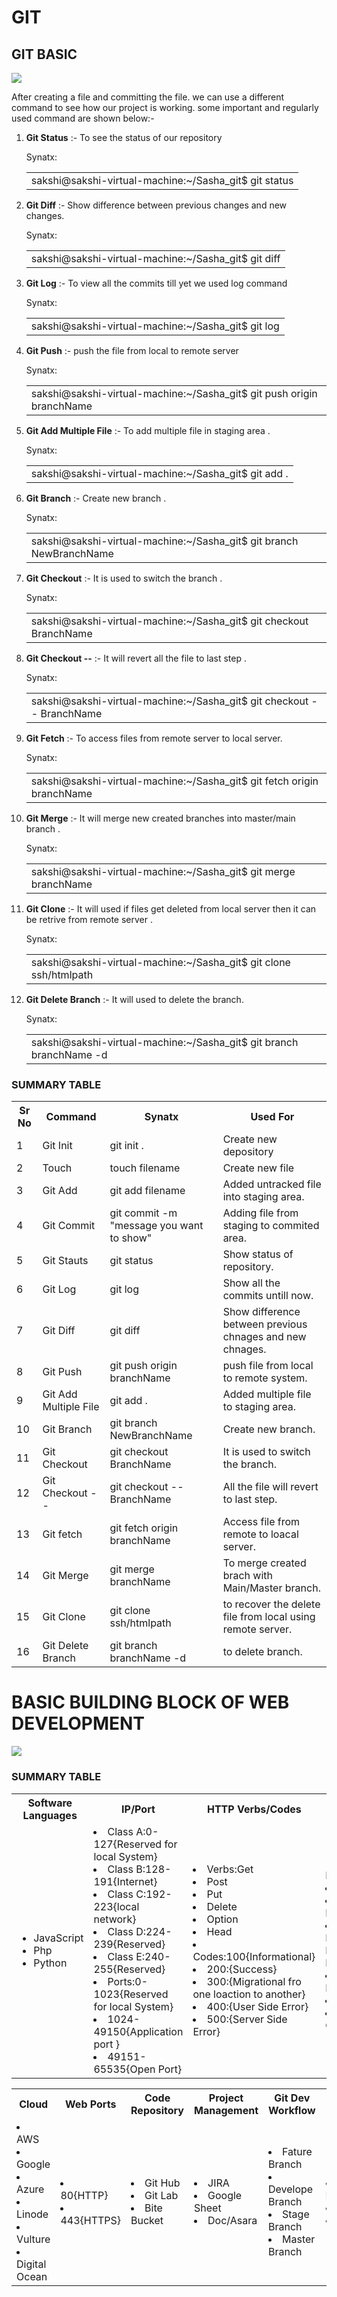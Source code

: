 # GIT

## GIT BASIC
<img src="images/Saved Pictures/git.png">

<p>After creating a file and committing the file.
 we can use a different command to see how our project is working.
 some important and regularly used command are shown below:-</p>
 
 <ol type="1">
 <li><b>Git Status</b> :- To see the status of our repository</li>
 <p>Synatx:<table>
  <tr><td>sakshi@sakshi-virtual-machine:~/Sasha_git$ git status</td></tr>
  </table></p>
 <li><b>Git Diff</b> :- Show difference between previous changes and new changes.</li>
 <p>Synatx:<table>
  <tr><td>sakshi@sakshi-virtual-machine:~/Sasha_git$ git diff</td></tr>
  </table></p>
 <li><b>Git Log</b> :- To view all the commits till yet we used log command</li>
 <p>Synatx:<table>
  <tr><td>sakshi@sakshi-virtual-machine:~/Sasha_git$ git log</td></tr>
  </table></p>
  <li><b>Git Push</b> :- push the file from local to remote server</li>
 <p>Synatx:<table>
  <tr><td>sakshi@sakshi-virtual-machine:~/Sasha_git$ git push origin branchName</td></tr>
  </table></p>
  <li><b>Git Add Multiple File</b> :- To add multiple file in staging area .</li>
 <p>Synatx:<table>
  <tr><td>sakshi@sakshi-virtual-machine:~/Sasha_git$ git add .</td></tr>
  </table></p>
  <li><b>Git Branch</b> :- Create new branch .</li>
 <p>Synatx:<table>
  <tr><td>sakshi@sakshi-virtual-machine:~/Sasha_git$ git branch NewBranchName</td></tr>
  </table></p> 
  
 <li><b>Git Checkout</b> :- It is used to switch the branch .</li>
 <p>Synatx:<table>
  <tr><td>sakshi@sakshi-virtual-machine:~/Sasha_git$ git checkout BranchName</td></tr>
  </table></p>  
  
  <li><b>Git Checkout --</b> :- It will revert all the file to last step .</li>
 <p>Synatx:<table>
  <tr><td>sakshi@sakshi-virtual-machine:~/Sasha_git$ git checkout -- BranchName</td></tr>
  </table></p>  
   <li><b>Git Fetch</b> :- To access files from remote server to local server.</li>
 <p>Synatx:<table>
  <tr><td>sakshi@sakshi-virtual-machine:~/Sasha_git$ git fetch origin branchName</td></tr>
  </table></p> 
  
  <li><b>Git Merge</b> :- It will merge new created branches into master/main branch .</li>
 <p>Synatx:<table>
  <tr><td>sakshi@sakshi-virtual-machine:~/Sasha_git$ git merge branchName</td></tr>
  </table></p> 
  <li><b>Git Clone</b> :- It will used if files get deleted from local server then it can be retrive from remote server .</li>
 <p>Synatx:<table>
  <tr><td>sakshi@sakshi-virtual-machine:~/Sasha_git$ git clone ssh/htmlpath</td></tr>
  </table></p> 
  <li><b>Git Delete Branch</b> :- It will used to delete the branch.</li>
 <p>Synatx:<table>
  <tr><td>sakshi@sakshi-virtual-machine:~/Sasha_git$ git branch branchName -d </td></tr>
  </table></p> 

  
 </ol>

### SUMMARY TABLE

<table>
 
 <tr><th>Sr No</th>
<th>Command</th>
 <th>Synatx</th>
 <th>Used For</th>
</tr>
<tr><td>1</td>
<td>Git Init</td>
 <td>git init .</td>
 <td>Create new depository</td>
</tr>
 <tr><td>2</td>
<td>Touch</td>
 <td>touch filename </td>
 <td>Create new file</td>
</tr>
<tr><td>3</td>
<td>Git Add</td>
 <td>git add filename </td>
 <td>Added untracked file into staging area.</td>
</tr>
<tr><td>4</td>
<td>Git Commit</td>
 <td>git commit -m "message you want to show"</td>
 <td>Adding file from staging to commited area.</td>
</tr>
<tr><td>5</td>
<td>Git Stauts</td>
 <td>git status</td>
 <td>Show status of repository.</td>
</tr>
<tr><td>6</td>
<td>Git Log</td>
 <td>git log</td>
 <td>Show all the commits untill now.</td>
</tr>
<tr><td>7</td>
<td>Git Diff</td>
 <td>git diff</td>
 <td>Show difference between previous chnages and new chnages.</td>
</tr> 
<tr><td>8</td>
<td>Git Push</td>
 <td>git push origin branchName</td>
 <td>push file from local to remote system.</td>
</tr>
<tr><td>9</td>
<td>Git Add Multiple File</td>
 <td>git add .</td>
 <td>Added multiple file to staging area.</td>
</tr>
<tr><td>10</td>
<td>Git Branch</td>
 <td>git branch NewBranchName</td>
 <td>Create new branch.</td>
</tr>
<tr><td>11</td>
<td>Git Checkout</td>
 <td>git checkout BranchName </td>
 <td>It is used to switch the branch.</td>
</tr>
<tr><td>12</td>
<td>Git Checkout --</td>
 <td>git checkout -- BranchName </td>
 <td>All the file will revert to last step.</td>
</tr>
<tr><td>13</td>
<td>Git fetch</td>
 <td>git fetch origin branchName </td>
 <td>Access file from remote to loacal server.</td>
</tr>
<tr><td>14</td>
<td>Git Merge</td>
 <td>git merge branchName </td>
 <td>To merge created brach with Main/Master branch.</td>
</tr>
<tr><td>15</td>
<td>Git Clone</td>
 <td>git clone ssh/htmlpath </td>
 <td>to recover the delete file from local using remote server.</td>
</tr>
<tr><td>16</td>
<td>Git Delete Branch</td>
 <td>git branch branchName -d</td>
 <td>to delete branch.</td>
</tr>



 </table>

# BASIC BUILDING BLOCK OF WEB DEVELOPMENT
<img src="images/Saved Pictures/basicbuilding.png">

### SUMMARY TABLE
<table>
 <tr><th>Software Languages</th>
  <th>IP/Port</th>
    <th>HTTP Verbs/Codes</th>
    <th>Database</th>
    <th>Licences</th>
    
 </tr>
 <tr><td><ul type="disc"><li>JavaScript</li>
  <li> Php</li>
  <li>Python</li>
  </td>
  <td><li>Class A:0-127{Reserved for local System}</li>
 <li> Class B:128-191{Internet}</li>
 <li> Class C:192-223{local network}</li>
<li>Class D:224-239{Reserved}</li>
   <li> Class E:240-255{Reserved}</li>
 <li>Ports:0-1023{Reserved for local System}</li>
 <li> 1024-49150{Application port }</li>
 <li> 49151-65535{Open Port}</li>
</td>
  <td><li>Verbs:Get</li>
 <li>Post</li>
 <li>Put</li>
 <li>Delete</li>
 <li> Option</li>
 <li>Head</li>
 <li>Codes:100{Informational}</li>
 <li>200:{Success}</li>
 <li>300:{Migrational fro one loaction to another}</li>
 <li>400:{User Side Error}</li>
 <li> 500:{Server Side Error}</li>
  </td>
  <td>Relational:
   <li>MySql</li>
   <li>PostGres</li>
   <li>MariaDB</li>
   Non-Relational:
   <li>MongoDB</li>
   <li>Redis</li>
   <li>Cassandra</li>
  </td>
  <td><li>Apache 2.0</li>
   <li>MIT</li>
   <li>GPL{Used by Linux}</li>
   <li>BSD</li>
   <li>Mozzila</li>
  </td>
 
 </table>
<table>
 <tr><th>Cloud</th>
    <th>Web Ports</th>
    <th>Code Repository</th>
    <th>Project Management</th>
    <th>Git Dev Workflow</th>
    <th>Infrastructure</th>
 </tr>
  <td>
   <li>AWS</li>
   <li>Google</li>
   <li>Azure</li>
   <li>Linode</li>
   <li>Vulture</li>
   <li>Digital Ocean</li>
  </td>
  <td>
   <li>80{HTTP}</li>
   <li>443{HTTPS}</li>
  </td>
  <td>
   <li>Git Hub</li>
   <li>Git Lab</li>
   <li>Bite Bucket</li>
  </td>
  <td><li>JIRA</li>
   <li>Google Sheet</li>
   <li>Doc/Asara</li>
  </td>
  <td><li>Fature Branch</li>
   <li>Develope Branch</li>
   <li>Stage Branch</li>
   <li>Master Branch</li>
   </td>
  <td><li>Development(Dev)</li>
   <li>UAT/Staging</li>
   <li>Production</li>
  </td>
 </tr>
 </table>


